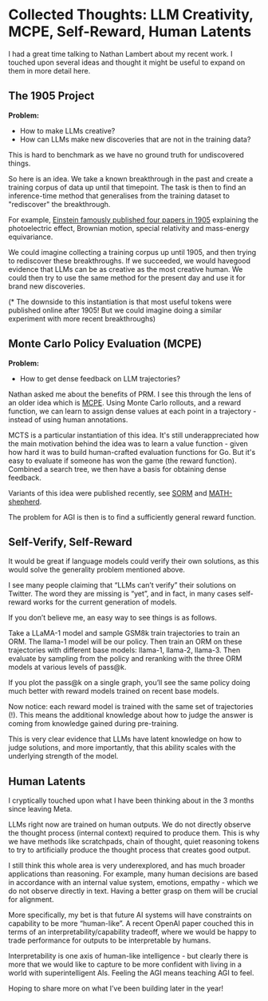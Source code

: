 # Collected Thoughts: LLM Creativity, MCPE, Self-Reward, Human Latents

I had a great time talking to Nathan Lambert about my recent work. I touched upon several ideas and thought it might be useful to expand on them in more detail here.

## The 1905 Project

**Problem:**
- How to make LLMs creative? 
- How can LLMs make new discoveries that are not in the training data?

This is hard to benchmark as we have no ground truth for undiscovered things.

So here is an idea. We take a known breakthrough in the past and create a training corpus of data up until that timepoint. The task is then to find an inference-time method that generalises from the training dataset to "rediscover" the breakthrough.

For example, [Einstein famously published four papers in 1905](https://en.wikipedia.org/wiki/Annus_mirabilis_papers) explaining the photoelectric effect, Brownian motion, special relativity and mass-energy equivariance. 

We could imagine collecting a training corpus up until 1905, and then trying to rediscover these breakthroughs. If we succeeded, we would havegood evidence that LLMs can be as creative as the most creative human. We could then try to use the same method for the present day and use it for brand new discoveries.

(* The downside to this instantiation is that most useful tokens were published online after 1905! But we could imagine doing a similar experiment with more recent breakthroughs)

## Monte Carlo Policy Evaluation (MCPE)

**Problem:**
- How to get dense feedback on LLM trajectories?

Nathan asked me about the benefits of PRM. I see this through the lens of an older idea which is [MCPE](http://incompleteideas.net/book/first/ebook/node51.html). Using Monte Carlo rollouts, and a reward function, we can learn to assign dense values at each point in a trajectory - instead of using human annotations.

MCTS is a particular instantiation of this idea. It's still underappreciated how the main motivation behind the idea was to learn a value function - given how hard it was to build human-crafted evaluation functions for Go. But it's easy to evaluate if someone has won the game (the reward function). Combined a search tree, we then have a basis for obtaining dense feedback.

Variants of this idea were published recently, see [SORM](https://arxiv.org/abs/2402.10963) and [MATH-shepherd](https://arxiv.org/abs/2312.08935).

The problem for AGI is then is to find a sufficiently general reward function.

## Self-Verify, Self-Reward

It would be great if language models could verify their own solutions, as this would solve the generality problem mentioned above.

I see many people claiming that “LLMs can’t verify” their solutions on Twitter. The word they are missing is “yet”, and in fact, in many cases self-reward works for the current generation of models.

If you don’t believe me, an easy way to see things is as follows.

Take a LLaMA-1 model and sample GSM8k train trajectories to train an ORM. The llama-1 model will be our policy. Then train an ORM on these trajectories with different base models: llama-1, llama-2, llama-3. Then evaluate by sampling from the policy and reranking with the three ORM models at various levels of pass@k.

If you plot the pass@k on a single graph, you’ll see the same policy doing much better with reward models trained on recent base models.

Now notice: each reward model is trained with the same set of trajectories (!). This means the additional knowledge about how to judge the answer is coming from knowledge gained during pre-training.

This is very clear evidence that LLMs have latent knowledge on how to judge solutions, and more importantly, that this ability scales with the underlying strength of the model.

## Human Latents

I cryptically touched upon what I have been thinking about in the 3 months since leaving Meta.

LLMs right now are trained on human outputs. We do not directly observe the thought process (internal context) required to produce them. This is why we have methods like scratchpads, chain of thought, quiet reasoning tokens to try to artificially produce the thought process that creates good output.

I still think this whole area is very underexplored, and has much broader applications than reasoning. For example, many human decisions are based in accordance with an internal value system, emotions, empathy - which we do not observe directly in text. Having a better grasp on them will be crucial for alignment.

More specifically, my bet is that future AI systems will have constraints on capability to be more “human-like”. A recent OpenAI paper couched this in terms of an interpretability/capability tradeoff, where we would be happy to trade performance for outputs to be interpretable by humans.

Interpretability is one axis of human-like intelligence - but clearly there is more that we would like to capture to be more confident with living in a world with superintelligent AIs. Feeling the AGI means teaching AGI to feel.

Hoping to share more on what I’ve been building later in the year!

